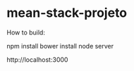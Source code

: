 mean-stack-projeto
==================
How to build:

npm install
bower install
node server

http://localhost:3000